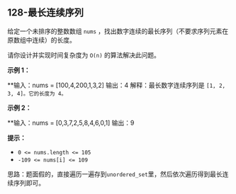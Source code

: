 
## 128-最长连续序列

给定一个未排序的整数数组 `nums` ，找出数字连续的最长序列（不要求序列元素在原数组中连续）的长度。

请你设计并实现时间复杂度为 `O(n)` 的算法解决此问题。

**示例 1：**

**输入：nums = [100,4,200,1,3,2]
输出：4
解释：最长数字连续序列是 `[1, 2, 3, 4]。它的长度为 4。`

**示例 2：**

**输入：nums = [0,3,7,2,5,8,4,6,0,1]
输出：9

**提示：**
- `0 <= nums.length <= 105`
- `-109 <= nums[i] <= 109`

思路：题面假的，直接遍历一遍存到`unordered_set`里，然后依次遍历得到最长连续序列即可。